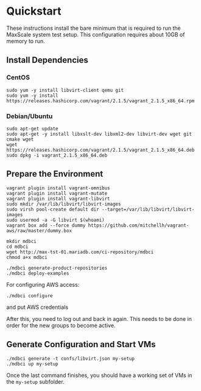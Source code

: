 # Quickstart

These instructions install the bare minimum that is required to run the MaxScale
system test setup. This configuration requires about 10GB of memory to run.

## Install Dependencies

### CentOS

```
sudo yum -y install libvirt-client qemu git
sudo yum -y install https://releases.hashicorp.com/vagrant/2.1.5/vagrant_2.1.5_x86_64.rpm
```

### Debian/Ubuntu

```
sudo apt-get update
sudo apt-get -y install libxslt-dev libxml2-dev libvirt-dev wget git cmake wget
wget https://releases.hashicorp.com/vagrant/2.1.5/vagrant_2.1.5_x86_64.deb
sudo dpkg -i vagrant_2.1.5_x86_64.deb

```

## Prepare the Environment

```
vagrant plugin install vagrant-omnibus
vagrant plugin install vagrant-mutate
vagrant plugin install vagrant-libvirt
sudo mkdir /var/lib/libvirt/libvirt-images
sudo virsh pool-create default dir --target=/var/lib/libvirt/libvirt-images
sudo usermod -a -G libvirt $(whoami)
vagrant box add --force dummy https://github.com/mitchellh/vagrant-aws/raw/master/dummy.box

mkdir mdbci
cd mdbci
wget http://max-tst-01.mariadb.com/ci-repository/mdbci
chmod a+x mdbci

./mdbci generate-product-repositories
./mdbci deploy-examples
```

For configuring AWS access:
```
./mdbci configure
```
and put AWS credentials

After this, you need to log out and back in again. This needs to be done in order
for the new groups to become active. 

## Generate Configuration and Start VMs

```
./mdbci generate -t confs/libvirt.json my-setup
./mdbci up my-setup
```

Once the last command finishes, you should have a working set of VMs in the `my-setup` subfolder.
